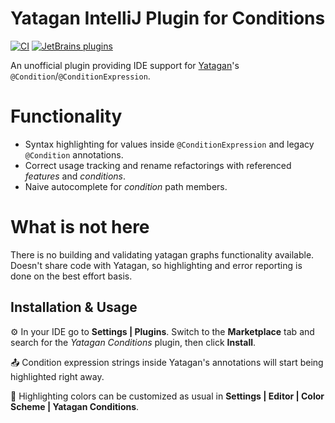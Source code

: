 # Yatagan IntelliJ Plugin for Conditions

[![CI][ci-svg]][ci-workflow]
[![JetBrains plugins][plugin-version-svg]][plugin-repo]

<!-- PLUGIN DESCRIPTION -->
An unofficial plugin providing IDE support for [Yatagan](https://github.com/yandex/yatagan)'s `@Condition`/`@ConditionExpression`.

# Functionality
- Syntax highlighting for values inside `@ConditionExpression` and legacy `@Condition` annotations.
- Correct usage tracking and rename refactorings with referenced _features_ and _conditions_.
- Naive autocomplete for _condition_ path members.

# What is not here
There is no building and validating yatagan graphs functionality
available.
Doesn't share code with Yatagan, so highlighting and error reporting is done on the best effort basis.
<!-- END PLUGIN DESCRIPTION -->

## Installation & Usage

⚙ In your IDE go to **Settings | Plugins**. Switch to the **Marketplace** tab
and search for the _Yatagan Conditions_ plugin, then click **Install**.

📤 Condition expression strings inside Yatagan's annotations will start being highlighted right away.

🌈 Highlighting colors can be customized as usual in **Settings | Editor | Color Scheme | Yatagan Conditions**.

[ci-svg]: https://github.com/Jeffset/yatagan-conditions-intellij-plugin/actions/workflows/ci.yml/badge.svg
[ci-workflow]: https://github.com/Jeffset/yatagan-conditions-intellij-plugin/actions/workflows/ci.yml
[plugin-repo]: https://plugins.jetbrains.com/plugin/24330-yatagan-conditions
[plugin-version-svg]: https://img.shields.io/jetbrains/plugin/v/24330-yatagan-conditions.svg